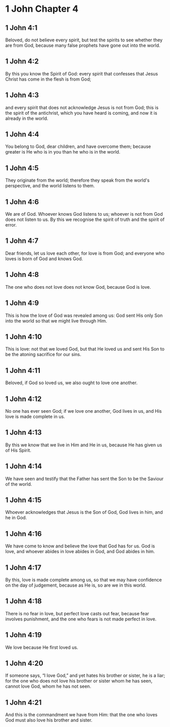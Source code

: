 # 1 John Chapter 4

## 1 John 4:1

Beloved, do not believe every spirit, but test the spirits to see whether they are from God, because many false prophets have gone out into the world.

## 1 John 4:2

By this you know the Spirit of God: every spirit that confesses that Jesus Christ has come in the flesh is from God;

## 1 John 4:3

and every spirit that does not acknowledge Jesus is not from God; this is the spirit of the antichrist, which you have heard is coming, and now it is already in the world.

## 1 John 4:4

You belong to God, dear children, and have overcome them; because greater is He who is in you than he who is in the world.

## 1 John 4:5

They originate from the world; therefore they speak from the world's perspective, and the world listens to them.

## 1 John 4:6

We are of God. Whoever knows God listens to us; whoever is not from God does not listen to us. By this we recognise the spirit of truth and the spirit of error.

## 1 John 4:7

Dear friends, let us love each other, for love is from God; and everyone who loves is born of God and knows God.

## 1 John 4:8

The one who does not love does not know God, because God is love.

## 1 John 4:9

This is how the love of God was revealed among us: God sent His only Son into the world so that we might live through Him.

## 1 John 4:10

This is love: not that we loved God, but that He loved us and sent His Son to be the atoning sacrifice for our sins.

## 1 John 4:11

Beloved, if God so loved us, we also ought to love one another.

## 1 John 4:12

No one has ever seen God; if we love one another, God lives in us, and His love is made complete in us.

## 1 John 4:13

By this we know that we live in Him and He in us, because He has given us of His Spirit.

## 1 John 4:14

We have seen and testify that the Father has sent the Son to be the Saviour of the world.

## 1 John 4:15

Whoever acknowledges that Jesus is the Son of God, God lives in him, and he in God.

## 1 John 4:16

We have come to know and believe the love that God has for us. God is love, and whoever abides in love abides in God, and God abides in him.

## 1 John 4:17

By this, love is made complete among us, so that we may have confidence on the day of judgement, because as He is, so are we in this world.

## 1 John 4:18

There is no fear in love, but perfect love casts out fear, because fear involves punishment, and the one who fears is not made perfect in love.

## 1 John 4:19

We love because He first loved us.

## 1 John 4:20

If someone says, “I love God,” and yet hates his brother or sister, he is a liar; for the one who does not love his brother or sister whom he has seen, cannot love God, whom he has not seen.

## 1 John 4:21

And this is the commandment we have from Him: that the one who loves God must also love his brother and sister.

